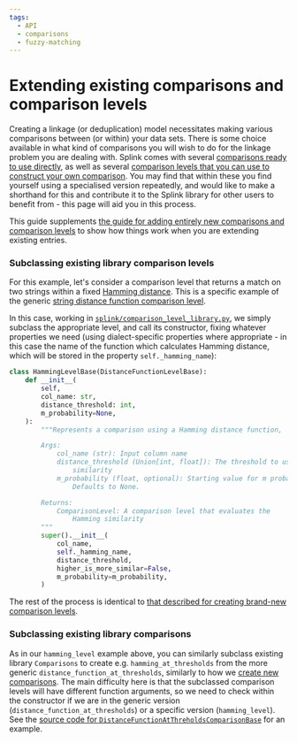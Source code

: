 ```yaml
---
tags:
  - API
  - comparisons
  - fuzzy-matching
---
```

# Extending existing comparisons and comparison levels

Creating a linkage (or deduplication) model necessitates making various comparisons between (or within) your data sets. There is some choice available in what kind of comparisons you will wish to do for the linkage problem you are dealing with. Splink comes with several [comparisons ready to use directly](../../topic_guides/customising_comparisons.html#method-1-using-the-comparisonlibrary), as well as several [comparison levels that you can use to construct your own comparison](../../topic_guides/customising_comparisons.html#method-3-comparisonlevels). You may find that within these you find yourself using a specialised version repeatedly, and would like to make a shorthand for this and contribute it to the Splink library for other users to benefit from - this page will aid you in this process.

This guide supplements [the guide for adding entirely new comparisons and comparison levels](./new_library_comparisons_and_levels.md) to show how things work when you are extending existing entries.

### Subclassing existing library comparison levels

For this example, let's consider a comparison level that returns a match on two strings within a fixed [Hamming distance](https://en.wikipedia.org/wiki/Hamming_distance).
This is a specific example of the generic [string distance function comparison level](../../comparison_level_library.html#splink.comparison_level_library.DistanceFunctionLevelBase).

In this case, working in [`splink/comparison_level_library.py`](https://github.com/moj-analytical-services/splink/blob/master/splink/comparison_level_library.py), we simply subclass the appropriate level, and call its constructor, fixing whatever properties we need
(using dialect-specific properties where appropriate - in this case the name of the function which calculates Hamming distance, which will be stored in the property `self._hamming_name`):

```python
class HammingLevelBase(DistanceFunctionLevelBase):
    def __init__(
        self,
        col_name: str,
        distance_threshold: int,
        m_probability=None,
    ):
        """Represents a comparison using a Hamming distance function,

        Args:
            col_name (str): Input column name
            distance_threshold (Union[int, float]): The threshold to use to assess
                similarity
            m_probability (float, optional): Starting value for m probability.
                Defaults to None.

        Returns:
            ComparisonLevel: A comparison level that evaluates the
                Hamming similarity
        """
        super().__init__(
            col_name,
            self._hamming_name,
            distance_threshold,
            higher_is_more_similar=False,
            m_probability=m_probability,
        )
```

The rest of the process is identical to [that described for creating brand-new comparison levels](./new_library_comparisons_and_levels.html#creating-new-comparison-levels).

### Subclassing existing library comparisons

As in our `hamming_level` example above, you can similarly subclass existing library `Comparisons` to create e.g. `hamming_at_thresholds` from the more generic `distance_function_at_thresholds`, similarly to how we [create new comparisons](./new_library_comparisons_and_levels.html#creating-new-comparisons). The main difficulty here is that the subclassed comparison levels will have different function arguments, so we need to check within the constructor if we are in the generic version (`distance_function_at_thresholds`) or a specific version (`hamming_level`). See the [source code for `DistanceFunctionAtThreholdsComparisonBase`](https://github.com/moj-analytical-services/splink/blob/master/splink/comparison_library.py) for an example.
